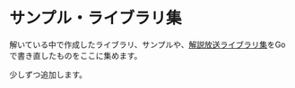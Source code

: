 # サンプル・ライブラリ集

解いている中で作成したライブラリ、サンプルや、[解説放送ライブラリ集](https://github.com/atcoder-live/library)をGoで書き直したものをここに集めます。

少しずつ追加します。
